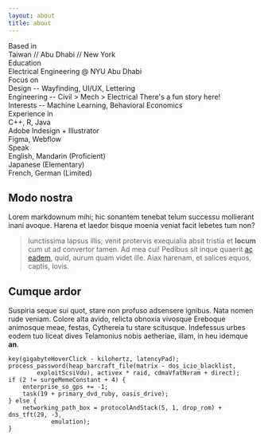 ```yaml
---
layout: about
title: about
---
```


<div class="text-left font-bold">Based in</div>
<div>Taiwan // Abu Dhabi // New York</div>

<div class="text-left font-bold">Education</div>
<div>Electrical Engineering <span class="italic">@ NYU Abu Dhabi</span></div>

<div class="text-left font-bold">Focus on</div>
<div>
  Design -- <span class="italic">Wayfinding, UI/UX, Lettering</span><br>
  Engineering -- <span class="italic">Civil > Mech > Electrical</span> <span class="text-sm text-gray-500">There's a fun story here!</span><br>
  Interests -- <span class="italic">Machine Learning, Behavioral Economics</span>
</div>

<div class="text-left font-bold">Experience in</div>
<div>
  C++, R, Java<br>
  Adobe Indesign + Illustrator<br>
  Figma, Webflow
</div>

<div class="text-left font-bold">Speak</div>
<div>
  English, Mandarin <span class="text-sm text-gray-500">(Proficient)</span><br>
  Japanese <span class="text-sm text-gray-500">(Elementary)</span><br>
  French, German <span class="text-sm text-gray-500">(Limited)</span>
</div>

## Modo nostra

Lorem markdownum mihi; hic sonantem tenebat telum successu mollierant inani
avoque. Harena et laedor bisque moenia veniat facit lebetes tum non?

> Iunctissima lapsus illis; venit protervis exequialia absit tristia et
> **locum** cum ut ad convertor tamen. Ad mea cui! Pedibus sit inque quaerit [ac
> eadem](http://clamavit.io/), quid, aurum quam videt ille. Aiax harenam, et
> salices equos, captis, Iovis.

## Cumque ardor

Suspiria seque sui quot, stare non profuso adsensere ignibus. Nata nomen rude
veniam. Colore alta avido, relicta obnoxia vivosque Ereboque animosque meae,
festas, Cythereia tu stare scitusque. Indefessus urbes eodem tuo liceat dives
Telamonius nobis aetheriae, illam, in heu idemque **an**.

    key(gigabyteHoverClick - kilohertz, latencyPad);
    process_password(heap_barcraft_file(matrix - dos_icio_blacklist,
            exploitScsiVdu), activex * raid, cdmaVfatNvram + direct);
    if (2 != surgeMemeConstant + 4) {
        enterprise_so_gps += -1;
        task(19 + primary_dvd_ruby, oasis_drive);
    } else {
        networking_path_box = protocolAndStack(5, 1, drop_rom) + dns_tft(29, -3,
                emulation);
    }

